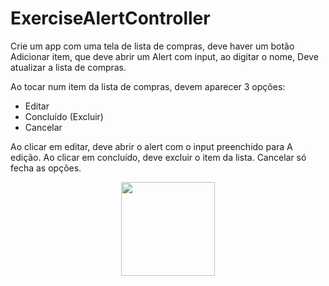 # ExerciseAlertController


Crie um app com uma tela de lista de compras, deve haver um botão Adicionar item, que deve abrir um Alert com input, ao digitar o nome, Deve atualizar a lista de compras. 

Ao tocar num item da lista de compras, devem aparecer 3 opções: 
* Editar 
* Concluído (Excluir) 
* Cancelar 

Ao clicar em editar, deve abrir o alert com o input preenchido para  A edição. Ao clicar em concluído, deve excluir o item da lista. Cancelar só fecha as opções.

<p align="center">
    <img src="images/app.gif" align="center" width=150>
</p>

